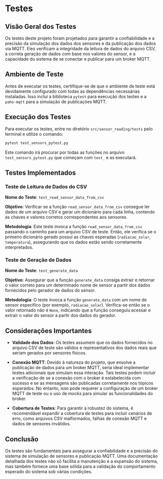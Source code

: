 
# Testes

## Visão Geral dos Testes

Os testes deste projeto foram projetados para garantir a confiabilidade e a precisão da simulação dos dados dos sensores e da publicação dos dados via MQTT. Eles verificam a integridade da leitura de dados do arquivo CSV, a correta geração de dados com base nos valores do sensor, e a capacidade do sistema de se conectar e publicar para um broker MQTT.

## Ambiente de Teste

Antes de executar os testes, certifique-se de que o ambiente de teste está devidamente configurado com todas as dependências necessárias instaladas. Isso inclui a biblioteca `pytest` para execução dos testes e a `paho-mqtt` para a simulação de publicações MQTT.

## Execução dos Testes

Para executar os testes, entre no diretório `src/sensor_reading/tests` pelo terminal e utilize o comando:

```sh
pytest test_sensors_pytest.py
```

Este comando irá procurar por todas as funções no arquivo `test_sensors_pytest.py` que começam com `test_` e as executará.

## Testes Implementados

### Teste de Leitura de Dados do CSV

**Nome do Teste**: `test_read_sensor_data_from_csv`

**Objetivo**: Verificar se a função `read_sensor_data_from_csv` consegue ler dados de um arquivo CSV e gerar um dicionário para cada linha, contendo as chaves e valores corretos correspondentes aos sensores.

**Metodologia**: Este teste invoca a função `read_sensor_data_from_csv` passando o caminho para um arquivo CSV de teste. Então, ele verifica se o primeiro dicionário gerado possui as chaves esperadas (`radiacao_solar`, `temperatura`), assegurando que os dados estão sendo corretamente interpretados.

### Teste de Geração de Dados

**Nome do Teste**: `test_generate_data`

**Objetivo**: Assegurar que a função `generate_data` consiga extrair e retornar o valor correto para um determinado nome de sensor a partir dos dados fornecidos pelo gerador de dados do sensor.

**Metodologia**: O teste invoca a função `generate_data` com um nome de sensor específico (por exemplo, `radiacao_solar`). Verifica-se então se o valor retornado não é `None`, indicando que a função conseguiu acessar e extrair o valor do sensor a partir dos dados do gerador.

## Considerações Importantes

- **Validade dos Dados**: Os testes assumem que os dados fornecidos no arquivo CSV de teste são válidos e representativos dos dados reais que seriam gerados por sensores físicos.

- **Conexão MQTT**: Devido à natureza do projeto, que envolve a publicação de dados para um broker MQTT, seria ideal implementar testes adicionais que simulam essa interação. Tais testes podem incluir a verificação de se a conexão com o broker é estabelecida com sucesso e se as mensagens são publicadas corretamente nos tópicos esperados. No entanto, isso pode requerer a configuração de um broker MQTT de teste ou o uso de mocks para simular as funcionalidades do broker.

- **Cobertura de Testes**: Para garantir a robustez do sistema, é recomendável expandir a cobertura de testes para incluir cenários de erro, como arquivos CSV malformados, falhas de conexão MQTT e dados de sensores inválidos.

## Conclusão

Os testes são fundamentais para assegurar a confiabilidade e a precisão do sistema de simulação de sensores e publicação MQTT. Uma documentação detalhada dos testes não só facilita a manutenção e a expansão do sistema, mas também fornece uma base sólida para a validação do comportamento esperado do sistema sob várias condições.